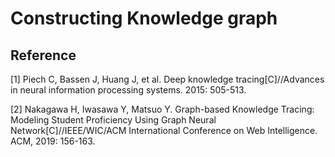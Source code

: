 # Constructing Knowledge graph

## Reference
[1] Piech C, Bassen J, Huang J, et al. Deep knowledge tracing[C]//Advances in neural information processing systems. 2015: 505-513.

[2] Nakagawa H, Iwasawa Y, Matsuo Y. Graph-based Knowledge Tracing: Modeling Student Proficiency Using Graph Neural Network[C]//IEEE/WIC/ACM International Conference on Web Intelligence. ACM, 2019: 156-163.

